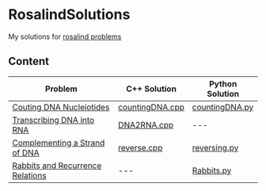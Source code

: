 # RosalindSolutions

My solutions for [rosalind problems](http://rosalind.info/problems/list-view/)


## Content

|	Problem	|	C++ Solution	|	Python Solution	|
|	--------- 	|	--------- 	|	--------- 	|
|	[Couting DNA Nucleiotides](http://rosalind.info/problems/dna/)	|	[countingDNA.cpp](https://github.com/MilanCalegari/RosalindSolutions/blob/main/CppSolutions/countingDNA.cpp)	|	[countingDNA.py](https://github.com/MilanCalegari/RosalindSolutions/blob/main/PythonSolutions/coutingDNA.py)	|
|	[Transcribing DNA into RNA](http://rosalind.info/problems/rna/)	|	[DNA2RNA.cpp](https://github.com/MilanCalegari/RosalindSolutions/blob/main/CppSolutions/DNA2RNA.cpp)	|	---	|
|	[Complementing a Strand of DNA](http://rosalind.info/problems/revc/)	|	[reverse.cpp](https://github.com/MilanCalegari/RosalindSolutions/blob/main/CppSolutions/reverse.cpp)	|	[reversing.py](https://github.com/MilanCalegari/RosalindSolutions/blob/main/PythonSolutions/reversing.py)	|
|	[Rabbits and Recurrence Relations](http://rosalind.info/problems/fib/)	|	---	|	[Rabbits.py](https://github.com/MilanCalegari/RosalindSolutions/blob/main/PythonSolutions/Rabbits.py)
